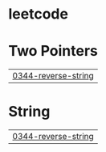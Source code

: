 # leetcode


# Two Pointers
|  |
| ------- |
| [0344-reverse-string](https://github.com/hemavangala21/leetcode/tree/master/0344-reverse-string) |
# String
|  |
| ------- |
| [0344-reverse-string](https://github.com/hemavangala21/leetcode/tree/master/0344-reverse-string) |